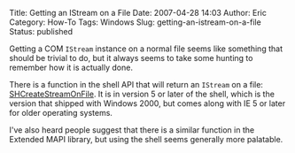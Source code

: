 Title: Getting an IStream on a File
Date: 2007-04-28 14:03
Author: Eric
Category: How-To
Tags: Windows
Slug: getting-an-istream-on-a-file
Status: published

Getting a COM `IStream` instance on a normal file seems like something
that should be trivial to do, but it always seems to take some hunting
to remember how it is actually done.<!--more-->

There is a function in the shell API that will return an `IStream` on a
file:
[SHCreateStreamOnFile](http://msdn.microsoft.com/library/default.asp?url=/library/en-us/shellcc/platform/shell/reference/shlwapi/version/shcreatestreamonfile.asp "MSDN Documentation"). It
is in version 5 or later of the shell, which is the version that shipped
with Windows 2000, but comes along with IE 5 or later for older
operating systems.

I've also heard people suggest that there is a similar function in the
Extended MAPI library, but using the shell seems generally more
palatable.
